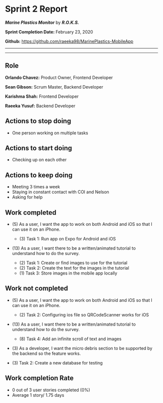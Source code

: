 # Sprint 2 Report

***Marine Plastics Monitor*** by ***R.O.K.S.***

**Sprint Completion Date:** February 23, 2020

**Github:** https://github.com/raeeka98/MarinePlastics-MobileApp

---

---

## Role

**Orlando Chavez:** Product Owner, Frontend Developer

**Sean Gibson:** Scrum Master, Backend Developer

**Karishma Shah:** Frontend Developer

**Raeeka Yusuf:** Backend Developer


## Actions to stop doing
- One person working on multiple tasks

## Actions to start doing
- Checking up on each other

## Actions to keep doing
- Meeting 3 times a week
- Staying in constant contact with COI and Nelson
- Asking for help



## Work completed

- (5) As a user, I want the app to work on both Android and iOS so that I can use it on an iPhone.
  - (3) Task 1: Run app on Expo for Android and iOS

- (13) As a user, I want there to be a written/animated tutorial to understand how to do the survey.
  - (2) Task 1: Create or find images to use for the tutorial
  - (2) Task 2: Create the text for the images in the tutorial
  - (1) Task 3: Store images in the mobile app locally

## Work not completed

- (5) As a user, I want the app to work on both Android and iOS so that I can use it on an iPhone.
  - (2) Task 2: Configuring ios file so QRCodeScanner works for iOS

- (13) As a user, I want there to be a written/animated tutorial to understand how to do the survey.
  - (8) Task 4: Add an infinite scroll of text and images

 - (3) As a developer, I want the micro debris section to be supported by the backend so the feature works.
  - (3) Task 2: Create a new database for testing

## Work completion Rate

- 0 out of 3 user stories completed (0%)
- Average 1 story/ 1.75 days



